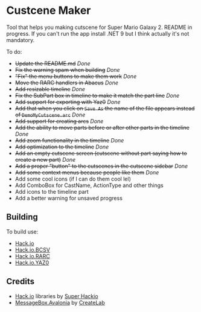 # Custcene Maker
Tool that helps you making cutscene for Super Mario Galaxy 2.
README in progress. If you can't run the app install .NET 9 but I think actually it's not mandatory.

To do:

- ~~Update the README.md~~ *Done*
- ~~Fix the warning spam when building~~ *Done*
- ~~"Fix" the menu buttons to make them work~~ *Done*
- ~~Move the RARC handlers in Abacus~~ *Done*
- ~~Add resizable timeline~~ *Done*
- ~~Fix the SubPart box in timeline to make it match the part line~~ *Done*
- ~~Add support for exporting with Yaz0~~ *Done*
- ~~Add that when you click on `Save As` the name of the file appears instead of `DemoMyCutscene.arc`~~ *Done*
- ~~Add support for creating arcs~~ *Done*
- ~~Add the ability to move parts before or after other parts in the timeline~~ *Done*
- ~~Add zoom functionality in the timeline~~ *Done*
- ~~Add optimization to the timeline~~ *Done*
- ~~Add an empty cutscene screen (cutscene without part saying how to create a new part)~~ *Done*
- ~~Add a proper "button" to the cutscenes in the cutscene sidebar~~ *Done*
- ~~Add some context menus because people like them~~ *Done*
- Add some cool icons (if I can do them cool lel)
- Add ComboBox for CastName, ActionType and other things
- Add icons to the timeline part
- Add a better warning for unsaved progress

## Building
To build use:
- [Hack.io](https://github.com/SuperHackio/Hack.io)
- [Hack.io.BCSV](https://github.com/SuperHackio/Hack.io)
- [Hack.io.RARC](https://github.com/SuperHackio/Hack.io)
- [Hack.io.YAZ0](https://github.com/SuperHackio/Hack.io)

## Credits
- [Hack.io](https://github.com/SuperHackio/Hack.io) libraries by [Super Hackio](https://github.com/SuperHackio)
- [MessageBox.Avalonia](https://github.com/AvaloniaCommunity/MessageBox.Avalonia) by [CreateLab](https://github.com/CreateLab)
